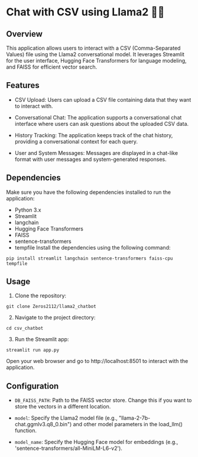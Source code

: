 # Chat with CSV using Llama2 🦙🦜
## Overview
This application allows users to interact with a CSV (Comma-Separated Values) file using the Llama2 conversational model. It leverages Streamlit for the user interface, Hugging Face Transformers for language modeling, and FAISS for efficient vector search.

## Features
* CSV Upload: Users can upload a CSV file containing data that they want to interact with.

* Conversational Chat: The application supports a conversational chat interface where users can ask questions about the uploaded CSV data.

* History Tracking: The application keeps track of the chat history, providing a conversational context for each query.

* User and System Messages: Messages are displayed in a chat-like format with user messages and system-generated responses.

## Dependencies
Make sure you have the following dependencies installed to run the application:

* Python 3.x
* Streamlit
* langchain
* Hugging Face Transformers
* FAISS
* sentence-transformers
* tempfile
Install the dependencies using the following command:

```
pip install streamlit langchain sentence-transformers faiss-cpu tempfile
```

## Usage
1. Clone the repository:

```
git clone Zeros2112/llama2_chatbot
```

2. Navigate to the project directory:

```
cd csv_chatbot
```

3. Run the Streamlit app:

```
streamlit run app.py
```

Open your web browser and go to http://localhost:8501 to interact with the application.

## Configuration
* `DB_FAISS_PATH`: Path to the FAISS vector store. Change this if you want to store the vectors in a different location.

* `model`: Specify the Llama2 model file (e.g., "llama-2-7b-chat.ggmlv3.q8_0.bin") and other model parameters in the load_llm() function.

* `model_name`: Specify the Hugging Face model for embeddings (e.g., 'sentence-transformers/all-MiniLM-L6-v2').


